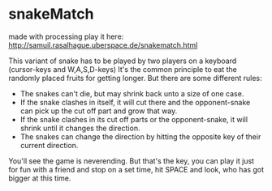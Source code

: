 # snakeMatch
made with processing
play it here: http://samuil.rasalhague.uberspace.de/snakematch.html

This variant of snake has to be played by two players on a keyboard (cursor-keys and W,A,S,D-keys)
It's the common principle to eat the randomly placed fruits for getting longer.
But there are some different rules:
- The snakes can't die, but may shrink back unto a size of one case.
- If the snake clashes in itself, it will cut there and the opponent-snake can pick up the cut off part and grow that way.
- If the snake clashes in its cut off parts or the opponent-snake, it will shrink until it changes the direction.
- The snakes can change the direction by hitting the opposite key of their current direction.

You'll see the game is neverending. But that's the key, you can play it just for fun with a friend and stop on a set time, hit SPACE and look, who has got bigger at this time.
